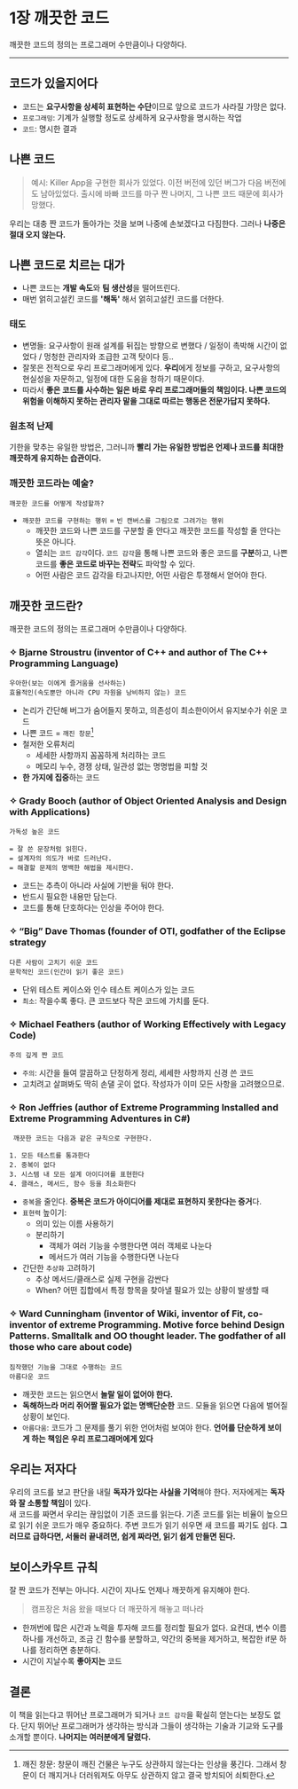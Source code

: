 <!--
title: 1장 깨끗한 코드
author: Gaeun Lee
date: 2022-03-31
-->

# 1장 깨끗한 코드

깨끗한 코드의 정의는 프로그래머 수만큼이나 다양하다.

---

## 코드가 있을지어다

-   코드는 **요구사항을 상세히 표현하는 수단**이므로 앞으로 코드가 사라질 가망은 없다.
-   `프로그래밍`: 기계가 실행할 정도로 상세하게 요구사항을 명시하는 작업
-   `코드`: 명시한 결과

## 나쁜 코드

> 예시:
> Killer App을 구현한 회사가 있었다.
> 이전 버전에 있던 버그가 다음 버전에도 남아있었다.
> 출시에 바빠 코드를 마구 짠 나머지, 그 나쁜 코드 때문에 회사가 망했다.

우리는 대충 짠 코드가 돌아가는 것을 보며 나중에 손보겠다고 다짐한다. 그러나 **나중은 절대 오지 않는다.**

## 나쁜 코드로 치르는 대가

-   나쁜 코드는 **개발 속도**와 **팀 생산성**을 떨어뜨린다.
-   매번 얽히고설킨 코드를 **'해독'** 해서 얽히고설킨 코드를 더한다.

### 태도

-   변명들: 요구사항이 원래 설계를 뒤집는 방향으로 변했다 / 일정이 촉박해 시간이 없었다 / 멍청한 관리자와 조급한 고객 탓이다 등..
-   잘못은 전적으로 우리 프로그래머에게 있다. **우리**에게 정보를 구하고, 요구사항의 현실성을 자문하고, 일정에 대한 도움을 청하기 때문이다.
-   따라서 **좋은 코드를 사수하는 일은 바로 우리 프로그래머들의 책임이다. 나쁜 코드의 위험을 이해하지 못하는 관리자 말을 그대로 따르는 행동은 전문가답지 못하다.**

### 원초적 난제

기한을 맞추는 유일한 방법은, 그러니까 **빨리 가는 유일한 방법은 언제나 코드를 최대한 깨끗하게 유지하는 습관이다.**

### 깨끗한 코드라는 예술?

    깨끗한 코드를 어떻게 작성할까?

-   `깨끗한 코드를 구현하는 행위` = `빈 캔버스를 그림으로 그려가는 행위`
    -   깨끗한 코드와 나쁜 코드를 구분할 줄 안다고 깨끗한 코드를 작성할 줄 안다는 뜻은 아니다.
    -   열쇠는 `코드 감각`이다. `코드 감각`을 통해 나쁜 코드와 좋은 코드를 **구분**하고, 나쁜 코드를 **좋은 코드로 바꾸는 전략**도 파악할 수 있다.
    -   어떤 사람은 코드 감각을 타고나지만, 어떤 사람은 투쟁해서 얻어야 한다.

## 깨끗한 코드란?

깨끗한 코드의 정의는 프로그래머 수만큼이나 다양하다.

### ✧ Bjarne Stroustru (inventor of C++ and author of The C++ Programming Language)

    우아한(보는 이에게 즐거움을 선사하는)
    효율적인(속도뿐만 아니라 CPU 자원을 낭비하지 않는) 코드

-   논리가 간단해 버그가 숨어들지 못하고, 의존성이 최소한이어서 유지보수가 쉬운 코드
-   나쁜 코드 = `깨진 창문`[^1]
-   철저한 오류처리
    -   세세한 사항까지 꼼꼼하게 처리하는 코드
    -   메모리 누수, 경쟁 상태, 일관성 없는 명명법을 피할 것
-   **한 가지에 집중**하는 코드

### ✧ Grady Booch (author of Object Oriented Analysis and Design with Applications)

    가독성 높은 코드

    = 잘 쓴 문장처럼 읽힌다.
    = 설계자의 의도가 바로 드러난다.
    = 해결할 문제의 명백한 해법을 제시한다.

-   코드는 추측이 아니라 사실에 기반을 둬야 한다.
-   반드시 필요한 내용만 담는다.
-   코드를 통해 단호하다는 인상을 주어야 한다.

### ✧ “Big” Dave Thomas (founder of OTI, godfather of the Eclipse strategy

    다른 사람이 고치기 쉬운 코드
    문학적인 코드(인간이 읽기 좋은 코드)

-   단위 테스트 케이스와 인수 테스트 케이스가 있는 코드
-   `최소`: 작을수록 좋다. 큰 코드보다 작은 코드에 가치를 둔다.

### ✧ Michael Feathers (author of Working Effectively with Legacy Code)

    주의 깊게 짠 코드

-   `주의`: 시간을 들여 깔끔하고 단정하게 정리, 세세한 사항까지 신경 쓴 코드
-   고치려고 살펴봐도 딱히 손댈 곳이 없다. 작성자가 이미 모든 사항을 고려했으므로.

### ✧ Ron Jeffries (author of Extreme Programming Installed and Extreme Programming Adventures in C#)

     깨끗한 코드는 다음과 같은 규칙으로 구현한다.

    1. 모든 테스트를 통과한다
    2. 중복이 없다
    3. 시스템 내 모든 설계 아이디어를 표현한다
    4. 클래스, 메서드, 함수 등을 최소화한다

-   `중복`을 줄인다. **중복은 코드가 아이디어를 제대로 표현하지 못한다는 증거**다.
-   `표현력` 높이기:
    -   의미 있는 이름 사용하기
    -   분리하기
        -   객체가 여러 기능을 수행한다면 여러 객체로 나눈다
        -   메서드가 여러 기능을 수행한다면 나눈다
-   간단한 `추상화` 고려하기
    -   추상 메서드/클래스로 실제 구현을 감싼다
    -   When? 어떤 집합에서 특정 항목을 찾아낼 필요가 있는 상황이 발생할 때

### ✧ Ward Cunningham (inventor of Wiki, inventor of Fit, co-inventor of extreme Programming. Motive force behind Design Patterns. Smalltalk and OO thought leader. The godfather of all those who care about code)

    짐작했던 기능을 그대로 수행하는 코드
    아름다운 코드

-   깨끗한 코드는 읽으면서 **놀랄 일이 없어야 한다.**
-   **독해하느라 머리 쥐어짤 필요가 없는 명백단순한** 코드. 모듈을 읽으면 다음에 벌어질 상황이 보인다.
-   `아름다움`: 코드가 그 문제를 풀기 위한 언어처럼 보여야 한다.
    **언어를 단순하게 보이게 하는 책임은 우리 프로그래머에게 있다**

## 우리는 저자다

우리의 코드를 보고 판단을 내릴 **독자가 있다는 사실을 기억**해야 한다. 저자에게는 **독자와 잘 소통할 책임**이 있다.  
새 코드를 짜면서 우리는 끊임없이 기존 코드를 읽는다. 기존 코드를 읽는 비율이 높으므로 읽기 쉬운 코드가 매우 중요하다. 주변 코드가 읽기 쉬우면 새 코드를 짜기도 쉽다. **그러므로 급하다면, 서둘러 끝내려면, 쉽게 짜라면, 읽기 쉽게 만들면 된다.**

## 보이스카우트 규칙

잘 짠 코드가 전부는 아니다. 시간이 지나도 언제나 깨끗하게 유지해야 한다.

> 캠프장은 처음 왔을 때보다 더 깨끗하게 해놓고 떠나라

-   한꺼번에 많은 시간과 노력을 투자해 코드를 정리할 필요가 없다. 요컨대, 변수 이름 하나를 개선하고, 조금 긴 함수를 분할하고, 약간의 중복을 제거하고, 복잡한 if문 하나를 정리하면 충분하다.
-   시간이 지날수록 **좋아지는** 코드

## 결론

이 책을 읽는다고 뛰어난 프로그래머가 되거나 `코드 감각`을 확실히 얻는다는 보장도 없다. 단지 뛰어난 프로그래머가 생각하는 방식과 그들이 생각하는 기술과 기교와 도구를 소개할 뿐이다. **나머지는 여러분에게 달렸다.**

[^1]: 깨진 창문: 창문이 깨진 건물은 누구도 상관하지 않는다는 인상을 풍긴다. 그래서 창문이 더 깨지거나 더러워져도 아무도 상관하지 않고 결국 방치되어 쇠퇴한다.
